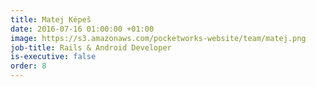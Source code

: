 ```yaml
---
title: Matej Képeš
date: 2016-07-16 01:00:00 +01:00
image: https://s3.amazonaws.com/pocketworks-website/team/matej.png
job-title: Rails & Android Developer
is-executive: false
order: 8
---
```


